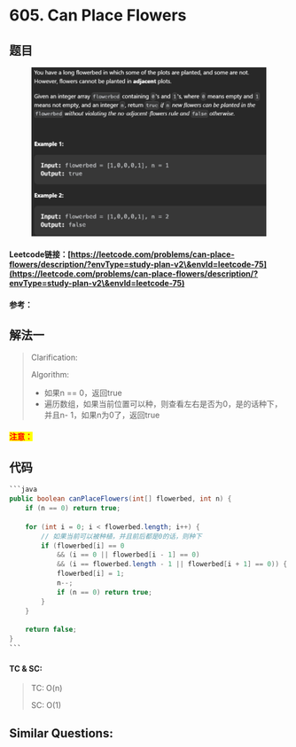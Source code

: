 # 605. Can Place Flowers

## 题目

<figure><img src="../../.gitbook/assets/image (3) (1) (1) (1) (1).png" alt=""><figcaption></figcaption></figure>

#### Leetcode链接：[https://leetcode.com/problems/can-place-flowers/description/?envType=study-plan-v2\&envId=leetcode-75](https://leetcode.com/problems/can-place-flowers/description/?envType=study-plan-v2\&envId=leetcode-75)

#### 参考：

## 解法一

> Clarification:&#x20;
>
> Algorithm:&#x20;
>
> * 如果n == 0，返回true
> * 遍历数组，如果当前位置可以种，则查看左右是否为0，是的话种下，并且n- 1，如果n为0了，返回true

#### <mark style="color:red;">注意：</mark>

## 代码

````java
```java
public boolean canPlaceFlowers(int[] flowerbed, int n) {
    if (n == 0) return true;

    for (int i = 0; i < flowerbed.length; i++) {
        // 如果当前可以被种植，并且前后都是0的话，则种下
        if (flowerbed[i] == 0 
            && (i == 0 || flowerbed[i - 1] == 0) 
            && (i == flowerbed.length - 1 || flowerbed[i + 1] == 0)) {
            flowerbed[i] = 1;
            n--;
            if (n == 0) return true;
        }
    }

    return false;
}
```
````

#### TC & SC:&#x20;

> TC: O(n)
>
> SC: O(1)

## **Similar Questions:**&#x20;
